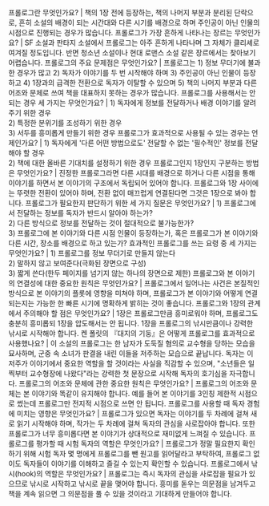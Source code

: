 프롤로그란 무엇인가요?	| 책의 1장 전에 등장하는, 책의 나머지 부분과 분리된 단락으로, 흔히 소설의 배경이 되는 시간대와 다른 시기를 배경으로 하며 주인공이 아닌 인물의 시점으로 진행되는 경우가 많습니다.
프롤로그가 가장 흔하게 나타나는 장르는 무엇인가요?	| SF 소설과 판타지 소설에서 프롤로그는 아주 흔하게 나타나며 그 자체가 클리셰로 여겨질 정도입니다. 반면 청소년 소설이나 현대 로맨스 소설 같은 장르에서는 찾아보기 어렵습니다.
프롤로그의 주요 문제점은 무엇인가요?	| 프롤로그는 1) 정보 무더기에 불과한 경우가 많고 2) 독자가 이야기를 두 번 시작해야 하며 3) 주인공이 아닌 인물이 등장하고 4) 1장과의 급격한 전환으로 독자가 이탈할 수 있으며 5) 책의 나머지 부분과 다른 어조와 문체로 쓰여 책을 대표하지 못하는 경우가 많습니다.
프롤로그를 사용해서는 안 되는 경우 세 가지는 무엇인가요?	| 1) 독자에게 정보를 전달하거나 배경 이야기를 알려주기 위한 경우<br/>2) 특정한 분위기를 조성하기 위한 경우<br/>3) 서두를 흥미롭게 만들기 위한 경우
프롤로그가 효과적으로 사용될 수 있는 경우는 언제인가요?	| 1) 독자에게 '다른 어떤 방법으로도' 전달할 수 없는 '필수적인' 정보를 전달해야 할 경우<br/>2) 책에 대한 올바른 기대치를 설정하기 위한 경우
프롤로그인지 1장인지 구분하는 방법은 무엇인가요?	| 진정한 프롤로그라면 다른 시대를 배경으로 하거나 다른 시점을 통해 이야기를 하면서 본 이야기의 구조에서 독립되어 있어야 합니다. 프롤로그와 1장 사이에는 뚜렷한 전환이 있어야 하며, 전환 없이 매끄럽게 연결된다면 그것은 1장으로 봐야 합니다.
프롤로그가 필요한지 판단하기 위한 세 가지 질문은 무엇인가요?	| 1) 프롤로그에서 전달하는 정보를 독자가 반드시 알아야 하는가?<br/>2) 다른 방식으로 정보를 전달하는 것이 절대적으로 불가능한가?<br/>3) 프롤로그에 본 이야기와 다른 시점 인물이 등장하는가, 혹은 프롤로그가 본 이야기와 다른 시간, 장소를 배경으로 하고 있는가?
효과적인 프롤로그를 쓰는 요령 중 세 가지는 무엇인가요?	| 1) 프롤로그를 정보 무더기로 만들지 않는다<br/>2) 말하지 않고 보여준다(극화된 장면으로 구성)<br/>3) 짧게 쓴다(한두 페이지를 넘기지 않는 하나의 장면으로 제한)
프롤로그와 본 이야기의 연결성에 대한 중요한 원칙은 무엇인가요?	| 프롤로그에서 일어나는 사건은 본질적인 방식으로 본 이야기의 플롯에 영향을 미쳐야 하며, 프롤로그가 본 이야기와 어떻게 연결되는지는 가능한 한 빠른 시기에 명확하게 밝히는 것이 좋습니다.
프롤로그와 1장의 관계에서 주의해야 할 점은 무엇인가요?	| 1장은 프롤로그만큼 흥미로워야 하며, 프롤로그도 충분히 흥미롭되 1장을 압도해서는 안 됩니다. 1장을 프롤로그의 낚시만큼이나 강력한 낚시로 시작해야 합니다.
켄 폴릿의 『대지의 기둥』은 어떻게 프롤로그를 효과적으로 사용했나요?	| 이 소설의 프롤로그는 한 남자가 도둑질 혐의로 교수형을 당하는 모습을 묘사하며, 군중 속 소녀가 판결을 내린 이들을 저주하는 모습으로 끝납니다. 독자는 이 저주가 이야기에서 중요한 역할을 할 것이라는 사실을 직감할 수 있으며, "소년들은 일찍부터 교수형장에 나왔다"라는 강력한 첫 문장으로 시작해 독자의 호기심을 자극합니다.
프롤로그의 어조와 문체에 관한 중요한 원칙은 무엇인가요?	| 프롤로그의 어조와 문체는 본 이야기와 똑같이 유지해야 합니다. 예를 들어 본 이야기를 3인칭 제한적 시점으로 썼는데 프롤로그만 전지적 시점으로 쓰면 안 됩니다.
프롤로그를 사용할 때 독자 경험에 미치는 영향은 무엇인가요?	| 프롤로그가 있으면 독자는 이야기를 두 차례에 걸쳐 새로 읽기 시작해야 하며, 작가는 두 차례에 걸쳐 독자의 관심을 사로잡아야 합니다. 또한 프롤로그가 너무 흥미롭다면 본 이야기가 상대적으로 재미없게 느껴질 수 있습니다.
프롤로그를 평가할 때 시험 독자의 역할은 무엇인가요?	| 프롤로그가 정말 필요한지 확인하기 위해 시험 독자 몇 명에게 프롤로그를 뺀 원고를 읽어달라고 부탁하여, 프롤로그 없이도 독자들이 이야기를 이해하고 즐길 수 있는지 확인할 수 있습니다.
프롤로그에서 낚시(hook)의 역할은 무엇인가요?	| 프롤로그는 즉시 독자의 관심을 사로잡을 필요가 있으므로 낚시로 시작하고 낚시로 끝을 맺어야 합니다. 흥미를 돋우는 의문점을 남겨두고 책을 계속 읽으면 그 의문점을 풀 수 있을 것이라고 기대하게 만들어야 합니다.